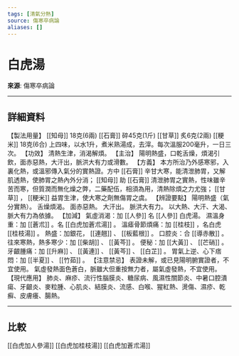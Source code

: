 ```yaml
---
tags: [清氣分熱]
source: 傷寒卒病論
aliases: []
---
```


# 白虎湯

**來源**: 傷寒卒病論  

---

## 詳細資料
【製法用量】 [[知母]] 18克(6兩) [[石膏]] 碎45克(1斤) [[甘草]] 炙6克(2兩) [[粳米]] 18克(6合)
上四味，以水1升，煮米熟湯成，去滓。每次溫服200毫升，一日三次。
【功效】
清熱生津，消渴解煩。
【主治】
陽明熱盛，口乾舌燥，煩渴引飲，面赤惡熱，大汗出，脈洪大有力或滑數。
【方義】
本方所治乃外感寒邪，入裏化熱，或溫邪傳入氣分的實熱證。方中 [[石膏]] 辛甘大寒，能清泄肺胃，又解肌透熱，使肺胃之熱內外分消； [[知母]] 助 [[石膏]] 清泄肺胃之實熱，性味雖辛苦而寒，但質潤而無化燥之弊，二藥配伍，相須為用，清熱除煩之力尤強； [[甘草]] ， [[粳米]] 益胃生津，使大寒之劑無傷胃之虞。
【辨證要點】
陽明熱盛（氣分實熱）。
舌燥煩渴。
面赤惡熱。
大汗出。
脈洪大有力。
以大熱、大汗、大渴、脈大有力為依據。
【加減】
氣虛消渴：加 [[人參]] 名 [[人參]] 白虎湯。
濕溫身重：加 [[蒼朮]] 。名 [[白虎加蒼朮湯]] 。
溫瘧骨節煩痛：加 [[桂枝]] ，名白虎 [[桂枝湯]] 。
熱盛：加銀花， [[連翹]] 、 [[板藍根]] 。
口腔炎：合 [[導赤散]] 。
往來寒熱，熱多寒少：加 [[柴胡]] 、 [[黃芩]] 。
便秘：加 [[大黃]] 、 [[芒硝]] 。
牙齦腫痛：加 [[升麻]] 、 [[黃連]] 、 [[黃芩]] 、 [[白芷]] 。
胃氣上逆、心下痞悶：加 [[半夏]] 、 [[竹茹]] 。
【注意禁忌】
表證未解，或已見陽明腑實證者，不宜使用。
氣虛發熱面色蒼白，脈雖大但重按無力者，屬氣虛發熱，不宜使用。
【現代應用】
肺炎、麻疹、流行性腦膜炎、糖尿病、風濕性關節炎、中暑口腔潰瘍、牙齦炎、麥粒腫、心肌炎、結膜炎、流感、白喉、猩紅熱、燙傷、濕疹、乾癬、皮膚癢、腸熱。

---

## 比較
[[白虎加人參湯]]
[[白虎加桂枝湯]]
[[白虎加蒼朮湯]]
